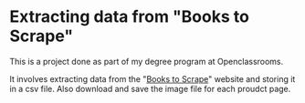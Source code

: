 # Extracting data from "Books to Scrape"

This is a project done as part of my degree program at Openclassrooms.

It involves extracting data from the "[Books to Scrape](http://books.toscrape.com/)" website and storing it in a csv file. Also download and save the image file for each proudct page.

